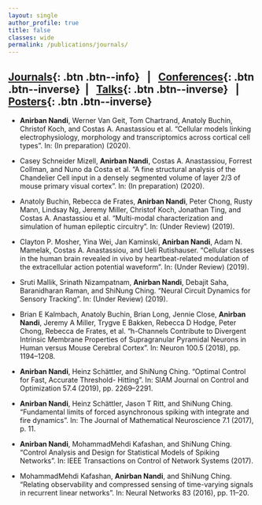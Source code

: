 ```yaml
---
layout: single
author_profile: true
title: false
classes: wide
permalink: /publications/journals/
---
```

## [Journals](/publications/journals/){: .btn .btn--info} &nbsp; | &nbsp;  [Conferences](/publications/conferences/){: .btn .btn--inverse} &nbsp;| &nbsp; [Talks](/publications/talks/){: .btn .btn--inverse} &nbsp; | &nbsp; [Posters](/publications/posters/){: .btn .btn--inverse}

* **Anirban Nandi**, Werner Van Geit, Tom Chartrand, Anatoly Buchin, Christof Koch, and Costas A. Anastassiou et al. “Cellular models linking electrophysiology, morphology and transcriptomics across cortical cell types”. In: (In preparation) (2020).

* Casey Schneider Mizell, **Anirban Nandi**, Costas A. Anastassiou, Forrest Collman, and Nuno da Costa et al. “A fine structural analysis of the Chandelier Cell input in a densely segmented volume of layer 2/3 of mouse primary visual cortex”. In: (In preparation) (2020).

* Anatoly Buchin, Rebecca de Frates, **Anirban Nandi**, Peter Chong, Rusty Mann, Lindsay Ng, Jeremy Miller, Christof Koch, Jonathan Ting, and Costas A. Anastassiou et al. “Multi-modal characterization and simulation of human epileptic circuitry”. In: (Under Review) (2019).

* Clayton P. Mosher, Yina Wei, Jan Kaminski, **Anirban Nandi**, Adam N. Mamelak, Costas A. Anastassiou, and Ueli Rutishauser. “Cellular classes in the human brain revealed in vivo by heartbeat-related modulation of the extracellular action potential waveform”. In: (Under Review) (2019).

* Sruti Mallik, Srinath Nizampatnam, **Anirban Nandi**, Debajit Saha, Baranidharan Raman, and ShiNung Ching. “Neural Circuit Dynamics for Sensory Tracking”. In: (Under Review) (2019).

* Brian E Kalmbach, Anatoly Buchin, Brian Long, Jennie Close, **Anirban Nandi**, Jeremy A Miller, Trygve E Bakken, Rebecca D Hodge, Peter Chong, Rebecca de Frates, et al. “h-Channels Contribute to Divergent Intrinsic Membrane Properties of Supragranular Pyramidal Neurons in Human versus Mouse Cerebral Cortex”. In: Neuron 100.5 (2018), pp. 1194–1208. <a href="https://doi.org/10.1016/j.neuron.2018.10.012"><i class="ai ai-doi ai-1.5x" style="color:black;"></i></a>

* **Anirban Nandi**, Heinz Schättler, and ShiNung Ching. “Optimal Control for Fast, Accurate Threshold-
Hitting”. In: SIAM Journal on Control and Optimization 57.4 (2019), pp. 2269–2291. <a href="https://doi.org/10.1137/17M1161580"><i class="ai ai-doi ai-1.5x" style="color:black;"></i></a>

* **Anirban Nandi**, Heinz Schättler, Jason T Ritt, and ShiNung Ching. “Fundamental limits of forced asynchronous
spiking with integrate and fire dynamics”. In: The Journal of Mathematical Neuroscience 7.1 (2017), p. 11. <a href="https://doi.org/10.1186/s13408-017-0053-5"><i class="ai ai-doi ai-1.5x" style="color:black;"></i></a>

* **Anirban Nandi**, MohammadMehdi Kafashan, and ShiNung Ching. “Control Analysis and Design for
Statistical Models of Spiking Networks”. In: IEEE Transactions on Control of Network Systems
(2017). <a href="https://doi.org/10.1109/TCNS.2017.2687824"><i class="ai ai-doi ai-1.5x" style="color:black;"></i></a>

* MohammadMehdi Kafashan, **Anirban Nandi**, and ShiNung Ching. “Relating observability and compressed
sensing of time-varying signals in recurrent linear networks”. In: Neural Networks 83 (2016),
pp. 11–20. <a href="https://doi.org/10.1016/j.neunet.2016.07.007"><i class="ai ai-doi ai-1.5x" style="color:black;"></i></a>